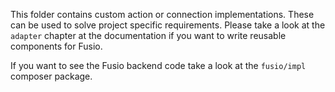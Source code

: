 
This folder contains custom action or connection implementations. These can be
used to solve project specific requirements. Please take a look at the `adapter`
chapter at the documentation if you want to write reusable components for Fusio.

If you want to see the Fusio backend code take a look at the `fusio/impl` 
composer package.
